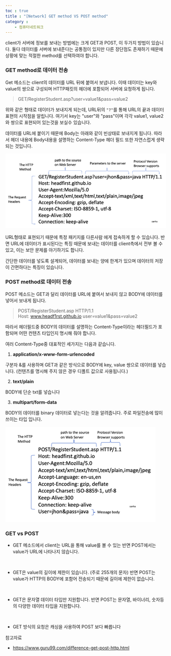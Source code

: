 ```yaml
---
toc : true
title : "[Network] GET method VS POST method"
category : 
    - 컴퓨터네트워크
---
```


client가 서버에 정보를 보내는 방법에는 크게 GET과 POST, 이 두가지 방법이 있습니다. 둘다 데이터를 서버에 보내준다는 공통점이 있지만 다른 장단점도 존재하기 때문에 상황에 맞는 적절한 method를 선택하여야 합니다.

### GET method로 데이터 전송

Get 메소드는 client의 데이터를 URL 뒤에 붙여서 보냅니다. 이때 데이터는 key와 value의 쌍으로 구성되며 HTTP패킷의 헤더에 포함되어 서버에 요청하게 됩니다.

> GET/RegisterStudent.asp?user=value1&pass=value2  

위와 같은 형태로 데이터가 보내지게 되는데, URL뒤의 `"?"`를 통해 URL의 끝과 데이터 표현의 시작점을 알립니다. 여기서 key는 "user"와 "pass"이며 각각 value1, value2와 쌍으로 표현되어 있는것을 보실수 있습니다.

데이터를 URL에 붙이기 때문에 Body는 아래와 같이 빈상태로 보내지게 됩니다. 따라서 헤더 내용에 Body내용을 설명하는 Content-Type 헤더 필드 또한 자연스럽게 생략되는 것입니다.

![GETmethod_Layout](/assets/images/ComputerNetwork/GETmethod_Layout.png)

URL형태로 표현되기 때문에 특정 패키지를 다른사람 에게 접속하게 할 수 있습니다. 반면 URL에 데이터가 표시된다는 특징 때문에 보내는 데이터를 client측에서 전부 볼 수 있고, 이는 보안 문제를 야기하기도 합니다.

간단한 데이터를 넣도록 설계되어, 데이터를 보내는 양에 한계가 있으며 데이터의 저장이 간편하다는 특징이 있습니다.

### POST method로 데이터 전송

POST 메소드는 GET과 달리 데이터를 URL에 붙여서 보내지 않고 BODY에 데이터를 넣어서 보내게 됩니다. 

> POST/RegisterStudent.asp HTTP/1.1  
Host: www.headf1rst.github.io 
user=value1&pass=value2  

따라서 헤더필드중 BODY의 데이터를 설명하는 Content-Type이라는 헤더필드가 포함되며 어떤 컨텐츠 타입인지 명시해 줘야 합니다.

여러 Content-Type중 대표적인 세가지는 다음과 같습니다.

1. **application/x-www-form-urlencoded**

구분자 &를 사용하며 GET과 같은 방식으로 BODY에 key, value 쌍으로 데이터를 넣습니다. $($컨텐츠를 명시해 주지 않은 경우 디폴트 값으로 사용됩니다.)<br>

2. **text/plain**

BODY에 단순 txt를 넣습니다<br>

3. **multipart/form-data**

BODY의 데이터를 binary 데이터로 넣는다는 것을 알려줍니다. 주로 파일전송에 많이 쓰이는 타입 입니다.<br>

![POSTmethod_Layout](/assets/images/ComputerNetwork/POSTmethod_Layout.png)

### GET vs POST

- GET 메소드에서 client는 URL을 통해 value를 볼 수 있는 반면 POST에서는 value가 URL에 나타나지 않습니다.
<br>

- GET은 value의 길이에 제한이 있습니다. $($주로 255개의 문자) 반면 POST는 value가 HTTP의 BODY에 포함어 전송되기 때문에 길이에 제한이 없습니다.
<br>

- GET은 문자열 데이터 타입만 지원합니다. 반면 POST는 문자열, 바이너리, 숫자등의 다양한 데이터 타입을 지원합니다.
<br>

- GET 방식의 요청은 캐싱을 사용하여 POST 보다 빠릅니다


참고자료
- https://www.guru99.com/difference-get-post-http.html


